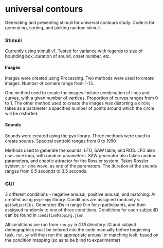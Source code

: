 # universal contours
Generating and presenting stimuli for universal contours study. Code is for generating, sorting, and picking random stimuli.

### Stimuli
Currently using stimuli v1. Tested for variance with regards to size of bounding box, duration of sound, onset number, etc.

#### Images

Images were created using Processing. Two methods were used to create images. Number of corners range from 1-13.

One method used to create the images include combination of lines and curves, with a given number of vertices. Proportion of curves ranges from 0 to 1. The other method used to create the images was distorting a circle; takes as a parameter a specified number of points around which the circle will be distorted.

#### Sounds

Sounds were created using the pyo library. Three methods were used to create sounds. Spectral centroid ranges from 0 to 1950

Methods used to generate the sounds: LFO, SAW table, and ROS. LFO also uses sine loop, with random parameters. SAW generator also takes random parameters, and chaotic attractor for the Rossler system. Takes Rossler system, or sine wave, as one of the paramaters. The duration of the sounds ranges from 0.5 seconds to 3.5 seconds.

### GUI

3 different conditions - negative arousal, positive arousal, and matching. All created using `psychopy` library. Conditions are assigned randomly vi `getSubjectIDs`. Generates IDs in range 0-n for $n$ participants, and then assigned randomly to one of three conditions. Conditions for each subjectID can be found in `conditionMapping.json`.

All conditions are run from `run.py` in *GUI* directory. ID and subject demographics must be entered into the code manually before beginning task. `run.py` will then run the appropriate arousal or matching task, based on the condition mapping (so as to be blind to experimenter).
